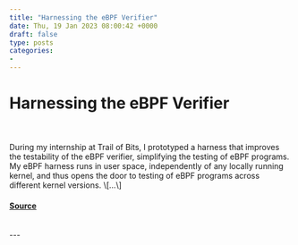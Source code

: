 ```yaml
---
title: "Harnessing the eBPF Verifier"
date: Thu, 19 Jan 2023 08:00:42 +0000
draft: false
type: posts
categories: 
- 
---
```

# Harnessing the eBPF Verifier

<br/>

<br/>
During my internship at Trail of Bits, I prototyped a harness that improves the testability of the eBPF verifier, simplifying the testing of eBPF programs. My eBPF harness runs in user space, independently of any locally running kernel, and thus opens the door to testing of eBPF programs across different kernel versions. \[…\]

#### [Source](https://blog.trailofbits.com/2023/01/19/ebpf-verifier-harness/)

<br/>
---
